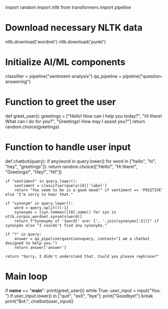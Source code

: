 import random
import nltk
from transformers import pipeline

# Download necessary NLTK data
nltk.download('wordnet')
nltk.download('punkt')

# Initialize AI/ML components
classifier = pipeline("sentiment-analysis")
qa_pipeline = pipeline("question-answering")

# Function to greet the user
def greet_user():
    greetings = ["Hello! How can I help you today?", 
                 "Hi there! What can I do for you?", 
                 "Greetings! How may I assist you?"]
    return random.choice(greetings)

# Function to handle user input
def chatbot(query):
    if any(word in query.lower() for word in ["hello", "hi", "hey", "greetings"]):
        return random.choice(["Hello!", "Hi there!", "Greetings!", "Hey!", "Hi!"])
    
    if "sentiment" in query.lower():
        sentiment = classifier(query)[0]['label']
        return "You seem to be in a good mood!" if sentiment == 'POSITIVE' else "I'm sorry to hear that."

    if "synonym" in query.lower():
        word = query.split()[-1]
        synonyms = [syn.lemmas()[0].name() for syn in nltk.corpus.wordnet.synsets(word)]
        return f"Synonyms of '{word}' are: {', '.join(synonyms[:5])}" if synonyms else "I couldn't find any synonyms."

    if "?" in query:
        answer = qa_pipeline(question=query, context="I am a chatbot designed to help you.")
        return answer['answer']

    return "Sorry, I didn't understand that. Could you please rephrase?"

# Main loop
if __name__ == "__main__":
    print(greet_user())
    while True:
        user_input = input("You: ")
        if user_input.lower() in ["quit", "exit", "bye"]:
            print("Goodbye!")
            break
        print("Bot:", chatbot(user_input))
